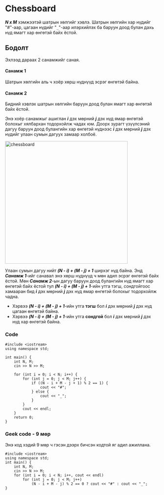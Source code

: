 # Chessboard
_**N x M**_ хэмжээтэй шатрын хөлгийг хэвлэ. Шатрын хөлгийн хар нүдийг "#"-аар, цагаан нүдийг "`_`"-аар илэрхийлэх ба баруун доод булан дахь нүд ямагт хар өнгөтэй байх ёстой.

## Бодолт
Эхлээд дараах 2 санамжийг саная.

#### Санамж 1
Шатрын хөлгийн аль ч хоёр хөрш нүднүүд эсрэг өнгөтэй байна.
#### Санамж 2
Бидний хэвлэх шатрын хөлгийн баруун доод булан ямагт хар өнгөтэй байх ёстой.

Энэ хоёр санамжыг ашиглан _**i**_ дэх мөрний _**j**_ дэх нүд ямар өнгөтэй болохыг хялбархан тодорхойлж чадах юм. Доорх зурагт үзүүлсэний дагуу баруун доод булангийн хар өнгөтэй нүднээс _**i**_ дэх мөрний _**j**_ дэх нүдийг улаан сумын дагуух замаар холбоё.

<img src="https://i.imgur.com/ffaOFjv.png" alt="chessboard" width="400"/>

Улаан сумын дагуу нийт _**(N - i) + (M - j) + 1**_ ширхэг нүд байна. Энд _**Санамж 1**_-ийг санавал энэ хөрш нүднүүд ч мөн адил эсрэг өнгөтэй байх ёстой. Мөн _**Санамж 2**_-ын дагуу баруун доод булангийн нүд ямагт хар өнгөтэй байх ёстой тул _**(N - i) + (M - j) + 1**_-ийн утга тэгш, сондгойгоос хамааран бид _**i**_ дэх мөрний _**j**_ дэх нүд ямар өнгөтэй болохыг тодорхойлж чадна.
* Хэрвээ _**(N - i) + (M - j) + 1**_-ийн утга **тэгш** бол  _**i**_ дэх мөрний _**j**_ дэх нүд цагаан өнгөтэй байна.
* Хэрвээ _**(N - i) + (M - j) + 1**_-ийн утга **сондгой** бол  _**i**_ дэх мөрний _**j**_ дэх нүд хар өнгөтэй байна.

### Code
```
#include <iostream>
using namespace std;

int main() {
    int N, M;
    cin >> N >> M;

    for (int i = 0; i < N; i++) {
        for (int j = 0; j < M; j++) {
            if ((N - i + M - j + 1) % 2 == 1) {
                cout << "#";
            } else {
                cout << "_";
            }
        }
        cout << endl;
    }
    return 0;
}
```

### Geek code - 9 мөр
Энэ код хэдий 9 мөр ч гэсэн дээрх бичсэн кодтой яг адил ажиллана.

```
#include <iostream>
using namespace std;
int main() {
    int N, M;
    cin >> N >> M;
    for (int i = 0; i < N; i++, cout << endl)
        for (int j = 0; j < M; j++)
            (N - i + M - j) % 2 == 0 ? cout << "#" : cout << "_";
}
```

